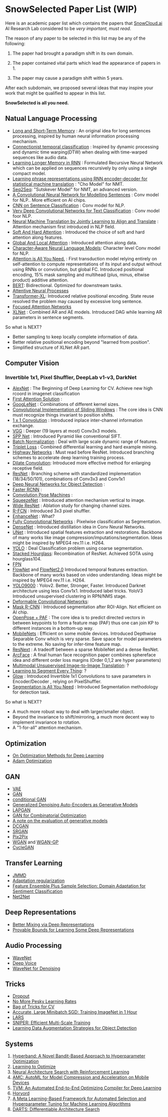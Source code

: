 # SnowSelected Paper List (WIP)

Here is an academic paper list which contains the papers that [SnowCloud.ai](https://www.snowcloud.ai) AI Research Lab considered to be *very important, must read*.

The reason of any paper to be selected in this list may be any of the following:

1. The paper had brought a paradigm shift in its own domain.

2. The paper contained vital parts which lead the appearance of papers in 1.

3. The paper may cause a paradigm shift within 5 years.

After each subdomain, we proposed several ideas that may inspire your work that might be qualified to appear in this list. 

**SnowSelected  is all you need.**

## Natual Language Processing

- [Long and Short-Term Memory](https://www.mitpressjournals.org/doi/10.1162/neco.1997.9.8.1735) : An original idea for long sentences processing, inspired by human neural information processing mechanism.
- [Connectionist temporal classification](ftp://ftp.idsia.ch/pub/juergen/icml2006.pdf) : Inspired by dynamic processing and dynamic time warping(DTW) when dealing with time-warped sequences like audio data.
- [Learning Longer Memory in RNN](https://arxiv.org/pdf/1413.7753.pdf) : Formulated Recursive Neural Network which can be applied on sequences recursively by only using a single compact model.
- [Learning phrase representations using RNN encoder-decoder for statistical machine translation](https://arxiv.org/pdf/1406.1078.pdf) : "Cho Model" for NMT.
- [Seq2Seq](https://arxiv.org/pdf/1409.3215.pdf): "Sutskever Model" for NMT, an advanced version.
- [A Convolutional Neural Network for Modelling Sentences](https://arxiv.org/pdf/1404.2188.pdf) : Conv model for NLP.. More efficient on AI chips.
- [CNN on Sentence Classification](https://arxiv.org/pdf/1408.5882.pdf) : Conv model for NLP.
- [Very Deep Convolutional Networks
   for Text Classification](https://arxiv.org/pdf/1606.01781.pdf) : Conv model foor NLP.
- [Neural Machine Translation by Jointly Learning to Align and Translate](https://arxiv.org/pdf/1409.0473.pdf) :  Attention mechanism first introduced in NLP field.
- [Soft And Hard Attention](https://arxiv.org/pdf/1502.03044.pdf) : Introduced the choice of soft and hard attention along features.
- [Global And Local Attention](https://arxiv.org/pdf/1508.04025.pdf) : Introduced attention along data.
- [Character-Aware Neural Language Models](https://arxiv.org/pdf/1508.06615.pdf): Character level Conv model for NLP.
- [Attention is All You Need.](https://arxiv.org/pdf/1706.03762.pdf) : First transduction model relying entirely on self-attention to compute representations of its input and output without using RNNs or convolution, but global FC. Introduced positional encoding, 15% mask sampling and multihead (plus, minus, eltwise product) additive attention.
- [BERT](https://arxiv.org/abs/1810.04805): Bidirectional. Optimized for downstream tasks.
- [Attentive Neural Processes](https://arxiv.org/pdf/1901.05761.pdf)
- [Transformer-XL](https://arxiv.org/abs/1901.02860): Introduced relative positional encoding. State reuse resolved the problem may caused by excessive long sentence.
- [Focused Attention Networks](https://arxiv.org/pdf/1905.11498.pdf)
- [XLNet](https://arxiv.org/pdf/1906.08237.pdf) : Combined AR and AE models. Introduced DAG while learning AR parameters in sentence segments.

So what is NEXT? 

- Better sampling to keep locally complete information of data.
- Better relative positional encoding beyond "learned from position".
- Simplified structure of XLNet AR part.


## Computer Vision

### Invertible 1x1, Pixel Shuffler, DeepLab v1-v3, DarkNet

- [AlexNet](https://dl.acm.org/citation.cfm?id=3065386) : The Beginning of Deep Learning for CV. Achieve new high rcoord  in imagenet classification
- [First Attention Solution](https://arxiv.org/abs/1109.3737) : 
- [GoogLeNet](https://www.cs.unc.edu/~wliu/papers/GoogLeNet.pdf) : Combinations of different kernel sizes.
- [Convolutional Implementation of Sliding Windows](https://arxiv.org/pdf/1312.6229.pdf) : The core idea is CNN must recognize things invariant to position shifts.
- [1 x 1 Convolution](https://arxiv.org/pdf/1312.4400.pdf) : Introduced inplace inter-channel information exchange.
- [VGG](https://arxiv.org/pdf/1409.1556.pdf) : Deeper (19 layers at most) Conv3x3 models.
- [SPP Net](https://arxiv.org/pdf/1406.4729.pdf) : Introduced Pyramid like conventional SIFT.
- [Batch Normalization](https://arxiv.org/pdf/1502.03167.pdf) : Deal with large scale dynamic range of features.
- [Triplet Loss](https://arxiv.org/pdf/1503.03832.pdf) : Combined differential learning and hard example mining.
- [Highway Networks](https://papers.nips.cc/paper/5850-training-very-deep-networks.pdf) : Must read before ResNet. Introduced branching schemes to accelerate deep learning training process.
- [Dilate Convolution](https://arxiv.org/pdf/1511.07122.pdf): Introduced more effective method for enlarging receptive field.
- [ResNet](https://arxiv.org/pdf/1512.03385.pdf) : Branching scheme with standardized implementation (18/34/50/101), combinations of Conv3x3 and Conv1x1
- [Deep Neural Networks for Object Detection](https://pdfs.semanticscholar.org/713f/73ce5c3013d9fb796c21b981dc6629af0bd5.pdf) : 
- [Faster RCNN](https://arxiv.org/pdf/1506.01497.pdf) : 
- [Convolution Pose Machines](https://arxiv.org/pdf/1602.00134.pdf) : 
- [SqueezeNet](https://arxiv.org/pdf/1602.07360.pdf) : Introduced attention mechanism vertical to image.
- [Wide ResNet](https://arxiv.org/pdf/1605.07146.pdf) : Ablation study for changing channel sizes.
- [R-FCN](https://arxiv.org/pdf/1605.06409.pdf) : Introduced 3x3 pixel shuffler.
- [EnhanceNet](https://arxiv.org/pdf/1612.07919.pdf) : What?
- [Fully Convolutional Networks](https://people.eecs.berkeley.edu/~jonlong/long_shelhamer_fcn.pdf) : Pixelwise classification as Segmentation.
- [DenseNet](https://arxiv.org/pdf/1605.07110.pdf) : Introduced distillation idea in Conv Neural Networks.
- [UNet](https://arxiv.org/pdf/1505.04597.pdf) : Introduced spatial features extraction and restorations. Backbone of many works like image compression/imputations/segmentation. Ideas might be inspired by MPEG4 rev.11 i.e. H264.
- [YOLO](https://arxiv.org/abs/1506.02640) : Deal Classification problem using coarse segmentation.
- [Stacked Hourglass](https://arxiv.org/pdf/1603.06937.pdf): Recombination of ResNet. Achieved SOTA using hourglass104.
- [FPN](https://arxiv.org/pdf/1612.03144.pdf)
- [FlowNet](https://arxiv.org/pdf/1504.06852.pdf) and [FlowNet2.0](https://arxiv.org/pdf/1612.01925.pdf) Introduced temporal features extraction. Backbone of many works based on video understanding. Ideas might be inspired by MPEG4 rev.11 i.e. H264.
- [YOLO9000](https://arxiv.org/pdf/1612.08242.pdf) : Yolov2. Better, Stronger, Faster. Introduced Darknet architecture using less Conv1x1. Introduced label tricks. YoloV3 Introduced unsupervised clustering in RPN/NMS stage.
- [Deformable Convolutional Networks](https://arxiv.org/pdf/1703.06211.pdf): 
- [Mask R-CNN](https://arxiv.org/pdf/1703.06870.pdf) : Introduced segmentation after ROI-Align. Not efficient on AI chip.
- [OpenPose + PAF](https://arxiv.org/pdf/1611.08050.pdf) : The core idea is to predict directed vectors in between keypoints to form a feature map (PAF) thus one can join KP to different instances in a bottom-up way.
- [MobileNets](https://arxiv.org/pdf/1704.04861.pdf) : Efficient on some mobile devices. Introduced Depthwise Separable Conv which is very sparse. Save space for model parameters to the extreme. No saving for infer-time feature map.
- [ResNext]() : A tradeoff between a sparse MobileNet and a dense ResNet.
- [ArcFace](https://arxiv.org/pdf/1801.07698.pdf) : A final human face recognition paper combines sphereface idea and different order loss margins (Order 0,1,2 are hyper parameters)
- [Multimodal Unsupervised Image-to-Image Translation](https://arxiv.org/pdf/1804.04732.pdf): ?
- [Learning to Segment Every Thing](http://openaccess.thecvf.com/content_cvpr_2018/papers/Hu_Learning_to_Segment_CVPR_2018_paper.pdf): ?
- [Glow](https://arxiv.org/pdf/1807.03039.pdf) : Introduced Invertible 1x1 Convolutions to save parameters in Encoder/Decoder , relying on PixelShuffler. 
- [Segmentation is All You Need](https://arxiv.org/pdf/1904.13300.pdf) : Introduced Segmentation methodology for detection task.

So what is NEXT?

- A much more robust way to deal with larger/smaller object.
- Beyond the invariance to shift/mirroring, a much more decent way to implement invariance to rotation.
- A "1-for-all" attention mechanism.


## Optimization

- [On Optimization Methods for Deep Learning](http://ai.stanford.edu/~ang/papers/icml11-OptimizationForDeepLearning.pdf)
- [Adam Optimization](https://arxiv.org/pdf/1412.6980.pdf)

## GAN

- [VAE](https://arxiv.org/abs/1312.6114)
- [GAN](https://arxiv.org/pdf/1406.2661.pdf)
- [conditional GAN](https://arxiv.org/pdf/1411.1784.pdf)
- [Generalized Denoising Auto-Encoders as Generative Models](http://papers.nips.cc/paper/5023-generalized-denoising-auto-encoders-as-generative-models.pdf)
- [LAPGAN](https://arxiv.org/pdf/1506.05751.pdf)
- [GAN for Combinatorial Optimization](https://arxiv.org/pdf/1509.09235.pdf)
- [A note on the evaluation of generative models](https://arxiv.org/pdf/1511.01844.pdf)
- [DCGAN](https://arxiv.org/pdf/1511.06434.pdf)
- [SRGAN](https://arxiv.org/pdf/1609.04802.pdf)
- [Pix2Pix](https://arxiv.org/pdf/1611.07004.pdf)
- [WGAN](https://arxiv.org/pdf/1701.07875.pdf) and [WGAN-GP](https://arxiv.org/pdf/1704.00028.pdf)
- [CycleGAN](https://arxiv.org/pdf/1703.10593.pdf)

## Transfer Learning

- [JMMD](https://www.cv-foundation.org/openaccess/content_iccv_2013/papers/Long_Transfer_Feature_Learning_2013_ICCV_paper.pdf)
- [Adaptation regularization](http://citeseerx.ist.psu.edu/viewdoc/download?doi=10.1.1.708.6330&rep=rep1&type=pdf)
- [Feature Ensemble Plus Sample Selection: Domain Adaptation for Sentiment Classification](http://www.nlpr.ia.ac.cn/2013papers/gjkw/gk107.pdf)
- [Net2Net](https://arxiv.org/pdf/1511.05641.pdf)

## Deep Representations

- [Better Mixing via Deep Representations](https://arxiv.org/pdf/1207.4404.pdf)
- [Provable Bounds for Learning Some Deep
   Representations](https://arxiv.org/pdf/1310.6343.pdf)

## Audio Processing

- [WaveNet](https://arxiv.org/pdf/1609.03499.pdf)
- [Deep Voice](https://arxiv.org/pdf/1702.07825.pdf)
- [WaveNet for Denoising](https://arxiv.org/pdf/1706.07162.pdf)

## Tricks

- [Dropout](http://papers.nips.cc/paper/4882-dropout-training-as-adaptive-regularization.pdf)
- [No More Pesky Learning Rates](https://arxiv.org/pdf/1206.1106.pdf)
- [Bag of Tricks for CV](https://arxiv.org/pdf/1812.01187.pdf)
- [Accurate, Large Minibatch SGD: Training ImageNet in 1 Hour](https://arxiv.org/pdf/1706.02677.pdf)
- [LARS](https://arxiv.org/pdf/1709.05011.pdf)
- [SNIPER: Efficient Multi-Scale Training](https://arxiv.org/pdf/1805.09300.pdf)
- [Learning Data Augmentation Strategies for Object Detection](https://arxiv.org/pdf/1906.11172.pdf)

## Systems

1. [Hyperband: A Novel Bandit-Based Approach to Hyperparameter Optimization](https://arxiv.org/pdf/1603.06560.pdf)
2. [Learning to Optimize](https://arxiv.org/pdf/1606.01885.pdf)
3. [Neural Architecture Search with Reinforcement Learning](https://arxiv.org/pdf/1611.01578.pdf)
4. [AMC: AutoML for Model Compression and Acceleration on Mobile Devices](http://openaccess.thecvf.com/content_ECCV_2018/papers/Yihui_He_AMC_Automated_Model_ECCV_2018_paper.pdf)
5. [TVM: An Automated End-to-End Optimizing Compiler for Deep Learning](https://arxiv.org/abs/1802.04799)
6. [Horvord](https://arxiv.org/pdf/1802.05799.pdf)
7. [A Meta Learning-Based Framework for Automated Selection and Hyperparameter Tuning for Machine Learning Algorithms](http://openproceedings.org/2019/conf/edbt/EDBT19_paper_235.pdf)
8. [DARTS: Differentiable Architecture Search](https://arxiv.org/pdf/1806.09055.pdf)
